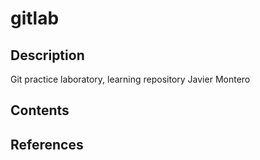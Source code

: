 # gitlab
<h2> Description </h2>
Git practice laboratory, learning repository
Javier Montero

<h2> Contents </h2>

<h2> References </h2>
